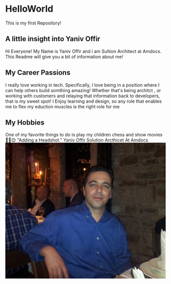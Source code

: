 # HelloWorld
This is my first Repository!
## A little insight into Yaniv Offir
Hi Everyone! My Name is Yaniv Offir and i am Sultion Architect at Amdocs. This Readme will give you a bit of information about me!

## My Career Passions
I really love working in tech. Specifically, I love being in a position where I can help others build somthing amazing!
Whether that's being architct , or working with customers and relaying that information back to developers, that is my sweet spot!
I Enjoy learning and design, so any role that enables me to flex my eduction muscles is the right role for me

## My Hobbies
One of my favorite things to do is play my children chess and show movies 
🐱‍🏍😊
"Adding a Headshot."
Yaniv Offir
Solution Arcthicet At Amdocs 
![headshot](MyPic.JPG)
